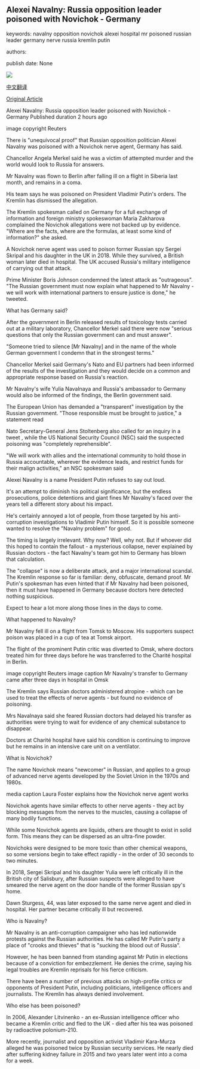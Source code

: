 ## Alexei Navalny: Russia opposition leader poisoned with Novichok - Germany

keywords: navalny opposition novichok alexei hospital mr poisoned russian leader germany nerve russia kremlin putin

authors: 

publish date: None

![](https://ichef.bbci.co.uk/news/1024/branded_news/7171/production/_114214092_mediaitem114214088.jpg)

[中文翻译](Alexei%20Navalny%3A%20Russia%20opposition%20leader%20poisoned%20with%20Novichok%20-%20Germany_zh.md)

[Original Article](https://www.bbc.com/news/world-europe-54002880)

Alexei Navalny: Russia opposition leader poisoned with Novichok - Germany Published duration 2 hours ago

image copyright Reuters

There is "unequivocal proof" that Russian opposition politician Alexei Navalny was poisoned with a Novichok nerve agent, Germany has said.

Chancellor Angela Merkel said he was a victim of attempted murder and the world would look to Russia for answers.

Mr Navalny was flown to Berlin after falling ill on a flight in Siberia last month, and remains in a coma.

His team says he was poisoned on President Vladimir Putin's orders. The Kremlin has dismissed the allegation.

The Kremlin spokesman called on Germany for a full exchange of information and foreign ministry spokeswoman Maria Zakharova complained the Novichok allegations were not backed up by evidence. "Where are the facts, where are the formulas, at least some kind of information?" she asked.

A Novichok nerve agent was used to poison former Russian spy Sergei Skripal and his daughter in the UK in 2018. While they survived, a British woman later died in hospital. The UK accused Russia's military intelligence of carrying out that attack.

Prime Minister Boris Johnson condemned the latest attack as "outrageous". "The Russian government must now explain what happened to Mr Navalny - we will work with international partners to ensure justice is done," he tweeted.

What has Germany said?

After the government in Berlin released results of toxicology tests carried out at a military laboratory, Chancellor Merkel said there were now "serious questions that only the Russian government can and must answer".

"Someone tried to silence [Mr Navalny] and in the name of the whole German government I condemn that in the strongest terms."

Chancellor Merkel said Germany's Nato and EU partners had been informed of the results of the investigation and they would decide on a common and appropriate response based on Russia's reaction.

Mr Navalny's wife Yulia Navalnaya and Russia's ambassador to Germany would also be informed of the findings, the Berlin government said.

The European Union has demanded a "transparent" investigation by the Russian government. "Those responsible must be brought to justice," a statement read

Nato Secretary-General Jens Stoltenberg also called for an inquiry in a tweet , while the US National Security Council (NSC) said the suspected poisoning was "completely reprehensible".

"We will work with allies and the international community to hold those in Russia accountable, wherever the evidence leads, and restrict funds for their malign activities," an NSC spokesman said

Alexei Navalny is a name President Putin refuses to say out loud.

It's an attempt to diminish his political significance, but the endless prosecutions, police detentions and giant fines Mr Navalny's faced over the years tell a different story about his impact.

He's certainly annoyed a lot of people, from those targeted by his anti-corruption investigations to Vladimir Putin himself. So it is possible someone wanted to resolve the "Navalny problem" for good.

The timing is largely irrelevant. Why now? Well, why not. But if whoever did this hoped to contain the fallout - a mysterious collapse, never explained by Russian doctors - the fact Navalny's team got him to Germany has blown that calculation.

The "collapse" is now a deliberate attack, and a major international scandal. The Kremlin response so far is familiar: deny, obfuscate, demand proof. Mr Putin's spokesman has even hinted that if Mr Navalny had been poisoned, then it must have happened in Germany because doctors here detected nothing suspicious.

Expect to hear a lot more along those lines in the days to come.

What happened to Navalny?

Mr Navalny fell ill on a flight from Tomsk to Moscow. His supporters suspect poison was placed in a cup of tea at Tomsk airport.

The flight of the prominent Putin critic was diverted to Omsk, where doctors treated him for three days before he was transferred to the Charité hospital in Berlin.

image copyright Reuters image caption Mr Navalny's transfer to Germany came after three days in hospital in Omsk

The Kremlin says Russian doctors administered atropine - which can be used to treat the effects of nerve agents - but found no evidence of poisoning.

Mrs Navalnaya said she feared Russian doctors had delayed his transfer as authorities were trying to wait for evidence of any chemical substance to disappear.

Doctors at Charité hospital have said his condition is continuing to improve but he remains in an intensive care unit on a ventilator.

What is Novichok?

The name Novichok means "newcomer" in Russian, and applies to a group of advanced nerve agents developed by the Soviet Union in the 1970s and 1980s.

media caption Laura Foster explains how the Novichok nerve agent works

Novichok agents have similar effects to other nerve agents - they act by blocking messages from the nerves to the muscles, causing a collapse of many bodily functions.

While some Novichok agents are liquids, others are thought to exist in solid form. This means they can be dispersed as an ultra-fine powder.

Novichoks were designed to be more toxic than other chemical weapons, so some versions begin to take effect rapidly - in the order of 30 seconds to two minutes.

In 2018, Sergei Skripal and his daughter Yulia were left critically ill in the British city of Salisbury, after Russian suspects were alleged to have smeared the nerve agent on the door handle of the former Russian spy's home.

Dawn Sturgess, 44, was later exposed to the same nerve agent and died in hospital. Her partner became critically ill but recovered.

Who is Navalny?

Mr Navalny is an anti-corruption campaigner who has led nationwide protests against the Russian authorities. He has called Mr Putin's party a place of "crooks and thieves" that is "sucking the blood out of Russia".

However, he has been banned from standing against Mr Putin in elections because of a conviction for embezzlement. He denies the crime, saying his legal troubles are Kremlin reprisals for his fierce criticism.

There have been a number of previous attacks on high-profile critics or opponents of President Putin, including politicians, intelligence officers and journalists. The Kremlin has always denied involvement.

Who else has been poisoned?

In 2006, Alexander Litvinenko - an ex-Russian intelligence officer who became a Kremlin critic and fled to the UK - died after his tea was poisoned by radioactive polonium-210.

More recently, journalist and opposition activist Vladimir Kara-Murza alleged he was poisoned twice by Russian security services. He nearly died after suffering kidney failure in 2015 and two years later went into a coma for a week.